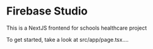 # Firebase Studio

This is a NextJS frontend for schools healthcare project

To get started, take a look at src/app/page.tsx....
